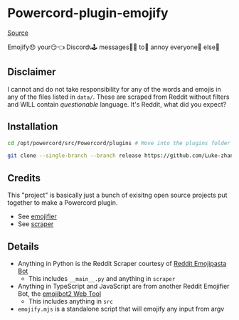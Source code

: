 # Powercord-plugin-emojify

[Source](https://github.com/Luke-zhang-04/powercord-plugin-emojify)

Emojify😞 your😏👈 Discord📞🕹 messages📨📨 to🙅 annoy everyone👦 else🤔

## Disclaimer

I cannot and do not take responsibility for any of the words and emojis in any of the files listed in `data/`. These are scraped from Reddit without filters and WILL contain _questionable_ language. It's Reddit, what did you expect?

## Installation

```bash
cd /opt/powercord/src/Powercord/plugins # Move into the plugins folder

git clone --single-branch --branch release https://github.com/Luke-zhang-04/powercord-plugin-emojify.git
```

## Credits

This "project" is basically just a bunch of exisitng open source projects put together to make a Powercord plugin.

-   See [emojifier](https://github.com/Luke-zhang-04/powercord-plugin-emojify/blob/master/src/emojify/README.md)
-   See [scraper](https://github.com/Luke-zhang-04/powercord-plugin-emojify/blob/master/scraper/README.md)

## Details

-   Anything in Python is the Reddit Scraper courtesy of [Reddit Emojipasta Bot](https://github.com/Kevinpgalligan/EmojipastaBot/tree/master/src/emojipasta/scraping)
    -   This includes `__main__.py` and anything in `scraper`
-   Anything in TypeScript and JavaScript are from another Reddit Emojifier Bot, the [emojibot2 Web Tool](https://github.com/oldpepper12/emojibot2/blob/master/docs/main.js)
    -   This includes anything in `src`
-   `emojify.mjs` is a standalone script that will emojify any input from argv
